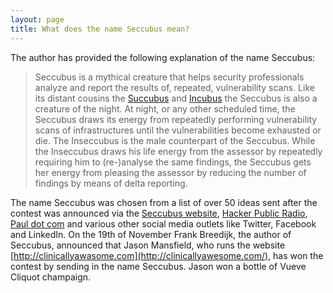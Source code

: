 ```yaml
---
layout: page
title: What does the name Seccubus mean?
---
```

The author has provided the following explanation of the name Seccubus:

> Seccubus is a mythical creature that helps security professionals analyze
and report the results of, repeated, vulnerability scans. Like its distant
cousins the [Succubus](http://en.wikipedia.org/wiki/Succubus) and
[Incubus](http://en.wikipedia.org/wiki/Incubus) the Seccubus is also a
creature of the night. At night, or any other scheduled time, the Seccubus
draws its energy from repeatedly performing vulnerability scans of
infrastructures until the vulnerabilities become exhausted or die.
The Inseccubus is the male counterpart of the Seccubus. While the Inseccubus
draws his life energy from the assessor by repeatedly requiring him to
(re-)analyse the same findings, the Seccubus gets her energy from pleasing the
assessor by reducing the number of findings by means of delta reporting.

The name Seccubus was chosen from a list of over 50 ideas sent after the contest was announced via the [Seccubus website](https://www.seccubus.com/wordpress/?p=55), [Hacker Public Radio](http://www.hackerpublicradio.com/), [Paul dot com](http://www.pauldotcom.com/) and various other social media outlets like Twitter, Facebook and LinkedIn. On the 19th of November Frank Breedijk, the author of Seccubus, announced that Jason Mansfield, who runs the website [http://clinicallyawasome.com](http://clinicallyawesome.com/), has won the contest by sending in the name Seccubus. Jason won a bottle of Vueve Cliquot champaign.
